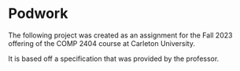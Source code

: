 # Podwork
The following project was created as an assignment for the Fall 2023 offering of the COMP 2404 course at Carleton University. 

It is based off a specification that was provided by the professor. 
